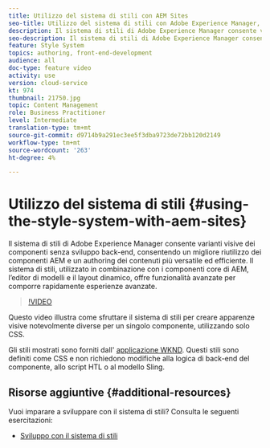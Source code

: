 ```yaml
---
title: Utilizzo del sistema di stili con AEM Sites
seo-title: Utilizzo del sistema di stili con Adobe Experience Manager, AEM Sites
description: Il sistema di stili di Adobe Experience Manager consente varianti visive dei componenti senza sviluppo back-end, consentendo un migliore riutilizzo dei componenti AEM e un authoring dei contenuti più versatile ed efficiente. Il sistema di stili, utilizzato in combinazione con i componenti core di AEM, l’editor di modelli e il layout dinamico, offre funzionalità avanzate per comporre rapidamente esperienze avanzate.
seo-description: Il sistema di stili di Adobe Experience Manager consente varianti visive dei componenti senza sviluppo back-end, consentendo un migliore riutilizzo dei componenti AEM e un authoring dei contenuti più versatile ed efficiente. Il sistema di stili, utilizzato in combinazione con i componenti core di AEM, l’editor di modelli e il layout dinamico, offre funzionalità avanzate per comporre rapidamente esperienze avanzate.
feature: Style System
topics: authoring, front-end-development
audience: all
doc-type: feature video
activity: use
version: cloud-service
kt: 974
thumbnail: 21750.jpg
topic: Content Management
role: Business Practitioner
level: Intermediate
translation-type: tm+mt
source-git-commit: d9714b9a291ec3ee5f3dba9723de72bb120d2149
workflow-type: tm+mt
source-wordcount: '263'
ht-degree: 4%

---
```



# Utilizzo del sistema di stili {#using-the-style-system-with-aem-sites}

Il sistema di stili di Adobe Experience Manager consente varianti visive dei componenti senza sviluppo back-end, consentendo un migliore riutilizzo dei componenti AEM e un authoring dei contenuti più versatile ed efficiente. Il sistema di stili, utilizzato in combinazione con i componenti core di AEM, l’editor di modelli e il layout dinamico, offre funzionalità avanzate per comporre rapidamente esperienze avanzate.

>[!VIDEO](https://video.tv.adobe.com/v/21750/?quality=12&learn=on)

Questo video illustra come sfruttare il sistema di stili per creare apparenze visive notevolmente diverse per un singolo componente, utilizzando solo CSS.

Gli stili mostrati sono forniti dall&#39; [applicazione WKND](https://github.com/adobe/aem-guides-wknd). Questi stili sono definiti come CSS e non richiedono modifiche alla logica di back-end del componente, allo script HTL o al modello Sling.

## Risorse aggiuntive {#additional-resources}

Vuoi imparare a sviluppare con il sistema di stili? Consulta le seguenti esercitazioni:

* [Sviluppo con il sistema di stili](https://experienceleague.adobe.com/docs/experience-manager-learn/getting-started-wknd-tutorial-develop/style-system.html)
